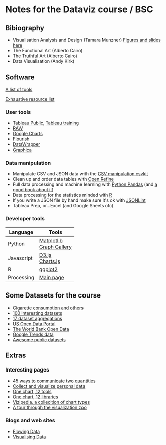 # Notes for the Dataviz course / BSC

## Bibiography
* Visualisation Analysis and Design (Tamara Munzner) [Figures and slides here](https://www.cs.ubc.ca/~tmm/vadbook/)
* The Functional Art (Alberto Cairo)
* The Truthful Art (Alberto Cairo)
* Data Visualisation (Andy Kirk)

## Software
[A list of tools](http://selection.datavisualization.ch/)

[Exhaustive resource list](http://www.visualisingdata.com/resources/)

### User tools
* [Tableau Public](https://public.tableau.com/s/), [Tableau training](http://www.tableau.com/es-es/learn/training)
* [RAW](http://raw.densitydesign.org/)
* [Google Charts](https://developers.google.com/chart/)
* [Flourish](https://flourish.studio/)
* [DataWrapper]()
* [Graphica](https://graphica.app/)

### Data manipulation
* Manipulate CSV and JSON data with the [CSV manipulation csvkit](https://csvkit.readthedocs.io/en/0.9.1/)
* Clean up and order data tables with [Open Refine](http://openrefine.org/)
* Full data processing and machine learning with [Python Pandas](http://pandas.pydata.org/) (and [a good book about it](https://www.amazon.es/Python-Data-Analysis-Wrangling-IPython/dp/1449319793))
* Data processing for the statistics minded with [R](https://www.r-project.org/)
* If you write a JSON file by hand make sure it's ok with [JSONLint](http://jsonlint.com/)
* Tableau Prep, or...Excel (and Google Sheets ofc)

### Developer tools
|Language | Tools |
|--- | --- | 
|Python | [Matplotlib]()<br/> [Graph Gallery](https://www.python-graph-gallery.com/) |
|Javascript | [D3.js](https://d3js.org/)<br/>[Charts.js](http://www.chartjs.org/)|
| R | [ggplot2](http://ggplot2.org/) |
| Processing | [Main page](https://processing.org/) |

## Some Datasets for the course
* [Cigarette consumption and others](http://koaning.io/fun-datasets.html)
* [100 interesting datasets](http://rs.io/100-interesting-data-sets-for-statistics/)
* [17 dataset aggregations](https://www.dataquest.io/blog/free-datasets-for-projects/)
* [US Open Data Portal](https://www.data.gov/)
* [The World Bank Open Data](http://data.worldbank.org/)
* [Google Trends data](http://googletrends.github.io/data/)
* [Awesome public datasets](https://github.com/caesar0301/awesome-public-datasets)

## Extras
### Interesting pages
* [45 ways to communicate two quantities](http://www.scribblelive.com/blog/2012/07/27/45-ways-to-communicate-two-quantities/)
* [Collect and visualize personal data](https://bothan.io/)
* [One chart, 12 tools](http://lisacharlotterost.github.io/2016/05/17/one-chart-tools/)
* [One chart, 12 libraries](http://lisacharlotterost.github.io/2016/05/17/one-chart-code/)
* [Vizipedia, a collecition of chart types](http://www.vizipedia.com/)
* [A tour through the visualization zoo](https://homes.cs.washington.edu/~jheer/files/zoo/)

### Blogs and web sites
* [Flowing Data](http://flowingdata.com/)
* [Visualising Data](http://www.visualisingdata.com/)
